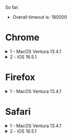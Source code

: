 So far:
- Overall timeout is: 180000

# Chrome
<details>
  <summary> 1 - MacOS Ventura 13.4.1</summary>

    
OS: MacOS - Ventura 13.4.1
Browser Version:  114.0.5735.198
### Get
Time Spent till timeout: 180646.80000001192ms

Full PerformanceResourceTiming object:
```json
{
    "name": "https://electric-amethyst-coyote.glitch.me/get-never-responds",
    "entryType": "resource",
    "startTime": 8252.399999976158,
    "duration": 180644.40000003576,
    "initiatorType": "fetch",
    "nextHopProtocol": "",
    "renderBlockingStatus": "non-blocking",
    "workerStart": 0,
    "redirectStart": 0,
    "redirectEnd": 0,
    "fetchStart": 8252.399999976158,
    "domainLookupStart": 0,
    "domainLookupEnd": 0,
    "connectStart": 0,
    "secureConnectionStart": 0,
    "connectEnd": 0,
    "requestStart": 0,
    "responseStart": 0,
    "responseEnd": 188896.80000001192,
    "transferSize": 0,
    "encodedBodySize": 0,
    "decodedBodySize": 0,
    "responseStatus": 0,
    "serverTiming": []
}
```


### Post
Time Spent till timeout: 180178.40000003576ms.
Full PerformanceResourceTiming object:
```json
{
    "name": "https://electric-amethyst-coyote.glitch.me/post-never-responds",
    "entryType": "resource",
    "startTime": 9336,
    "duration": 180177.69999998808,
    "initiatorType": "fetch",
    "nextHopProtocol": "",
    "renderBlockingStatus": "non-blocking",
    "workerStart": 0,
    "redirectStart": 0,
    "redirectEnd": 0,
    "fetchStart": 9336,
    "domainLookupStart": 0,
    "domainLookupEnd": 0,
    "connectStart": 0,
    "secureConnectionStart": 0,
    "connectEnd": 0,
    "requestStart": 0,
    "responseStart": 0,
    "responseEnd": 189513.69999998808,
    "transferSize": 0,
    "encodedBodySize": 0,
    "decodedBodySize": 0,
    "responseStatus": 0,
    "serverTiming": []
}

```


</details>


<details>
  <summary> 2 - iOS 16.5.1 </summary>

    Browser Version: 115.0.5790.130
  > On screen lock, the request await is interupt at the moment of lock so the timeout becames smaller

  ### GET
  180971ms

  ### POST
  181004.ms

  </details>

# Firefox

<details>
  <summary> 1 - MacOS Ventura 13.4.1</summary>


Browser Version: 115.0.2

### Get
Time Spent till timeout:  180420ms.
Full PerformanceResourceTiming object:

 ```json
{
  "name": "https://electric-amethyst-coyote.glitch.me/post-never-responds",
  "entryType": "resource",
  "startTime": 4537,
  "duration": 180410,
  "initiatorType": "fetch",
  "nextHopProtocol": "",
  "workerStart": 0,
  "redirectStart": 0,
  "redirectEnd": 0,
  "fetchStart": 4537,
  "domainLookupStart": 0,
  "domainLookupEnd": 0,
  "connectStart": 0,
  "connectEnd": 0,
  "secureConnectionStart": 0,
  "requestStart": 0,
  "responseStart": 0,
  "responseEnd": 184947,
  "transferSize": 0,
  "encodedBodySize": 0,
  "decodedBodySize": 0,
  "serverTiming": []
}
```


### Post

Time Spent till timeout:  180808ms.
Full PerformanceResourceTiming object:
```json
{
  "name": "https://electric-amethyst-coyote.glitch.me/get-never-responds",
  "entryType": "resource",
  "startTime": 4155,
  "duration": 180793,
  "initiatorType": "fetch",
  "nextHopProtocol": "",
  "workerStart": 0,
  "redirectStart": 0,
  "redirectEnd": 0,
  "fetchStart": 4155,
  "domainLookupStart": 0,
  "domainLookupEnd": 0,
  "connectStart": 0,
  "connectEnd": 0,
  "secureConnectionStart": 0,
  "requestStart": 0,
  "responseStart": 0,
  "responseEnd": 184948,
  "transferSize": 0,
  "encodedBodySize": 0,
  "decodedBodySize": 0,
  "serverTiming": []
}
```


</details>

# Safari

<details>
  <summary> 1 - MacOS Ventura 13.4.1</summary>

Browser Version: 115.0.2
### Get 


Time Spent till timeout:  180307ms.

### Post 
Time Spent till timeout:  180235ms.


</details>
<details>
  <summary> 2 - iOS 16.5.1 </summary>
Browser Version:  16.5.1

    > On safari at ios, on screen lock the request is "freeze". When this happen request with large timeout was seen, such as 348123ms
### Get 
-  180293ms

### Post 
- 180928ms


</details>
